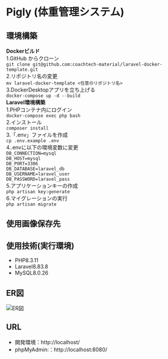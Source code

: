 # Pigly (体重管理システム)  
  
## 環境構築  
  
**Dockerビルド**  
    1.GitHub からクローン  
       `git clone git@github.com:coachtech-material/laravel-docker-template.git`    
    2.リポジトリ名の変更  
       `mv laravel-docker-template <任意のリポジトリ名>`   
    3.DockerDesktopアプリを立ち上げる  
       `docker-compose up -d --build`  
       **Laravel環境構築**  
    1.PHPコンテナ内にログイン  
       `docker-compose exec php bash`  
    2.インストール  
       `composer install`  
    3.「.env」ファイルを作成  
       `cp .env.example .env`  
    4..envに以下の環境変数に変更  
      `DB_CONNECTION=mysql`  
      `DB_HOST=mysql`  
      `DB_PORT=3306`  
      `DB_DATABASE=laravel_db`    
      `DB_USERNAME=laravel_user`    
      `DB_PASSWORD=laravel_pass`      
    5.アプリケーションキーの作成  
      `php artisan key:generate`  
    6.マイグレーションの実行  
      `php artisan migrate`  
      
## 使用画像保存先  

  
## 使用技術(実行環境)  
- PHP8.3.11  
- Laravel8.83.8  
- MySQL8.0.26  
  
## ER図  
![ER図](src/images/weight.svg)
 
## URL  
- 開発環境：http://localhost/  
- phpMyAdmin:：http://localhost:8080/  
